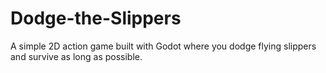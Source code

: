 # Dodge-the-Slippers
A simple 2D action game built with Godot where you dodge flying slippers and survive as long as possible.
